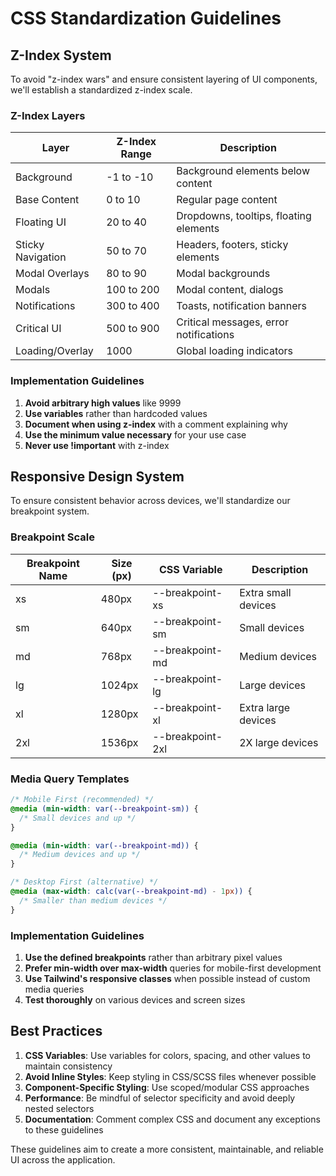 # CSS Standardization Guidelines

## Z-Index System

To avoid "z-index wars" and ensure consistent layering of UI components, we'll establish a standardized z-index scale.

### Z-Index Layers

| Layer               | Z-Index Range | Description                                 |
|---------------------|---------------|---------------------------------------------|
| Background          | -1 to -10     | Background elements below content           |
| Base Content        | 0 to 10       | Regular page content                        |
| Floating UI         | 20 to 40      | Dropdowns, tooltips, floating elements      |
| Sticky Navigation   | 50 to 70      | Headers, footers, sticky elements           |
| Modal Overlays      | 80 to 90      | Modal backgrounds                           |
| Modals              | 100 to 200    | Modal content, dialogs                      |
| Notifications       | 300 to 400    | Toasts, notification banners                |
| Critical UI         | 500 to 900    | Critical messages, error notifications      |
| Loading/Overlay     | 1000          | Global loading indicators                   |

### Implementation Guidelines

1. **Avoid arbitrary high values** like 9999
2. **Use variables** rather than hardcoded values
3. **Document when using z-index** with a comment explaining why
4. **Use the minimum value necessary** for your use case
5. **Never use !important** with z-index

## Responsive Design System

To ensure consistent behavior across devices, we'll standardize our breakpoint system.

### Breakpoint Scale

| Breakpoint Name | Size (px) | CSS Variable     | Description         |
|-----------------|-----------|------------------|---------------------|
| xs              | 480px     | --breakpoint-xs  | Extra small devices |
| sm              | 640px     | --breakpoint-sm  | Small devices       |
| md              | 768px     | --breakpoint-md  | Medium devices      |
| lg              | 1024px    | --breakpoint-lg  | Large devices       |
| xl              | 1280px    | --breakpoint-xl  | Extra large devices |
| 2xl             | 1536px    | --breakpoint-2xl | 2X large devices    |

### Media Query Templates

```css
/* Mobile First (recommended) */
@media (min-width: var(--breakpoint-sm)) {
  /* Small devices and up */
}

@media (min-width: var(--breakpoint-md)) {
  /* Medium devices and up */
}

/* Desktop First (alternative) */
@media (max-width: calc(var(--breakpoint-md) - 1px)) {
  /* Smaller than medium devices */
}
```

### Implementation Guidelines

1. **Use the defined breakpoints** rather than arbitrary pixel values
2. **Prefer min-width over max-width** queries for mobile-first development
3. **Use Tailwind's responsive classes** when possible instead of custom media queries
4. **Test thoroughly** on various devices and screen sizes

## Best Practices

1. **CSS Variables**: Use variables for colors, spacing, and other values to maintain consistency
2. **Avoid Inline Styles**: Keep styling in CSS/SCSS files whenever possible
3. **Component-Specific Styling**: Use scoped/modular CSS approaches
4. **Performance**: Be mindful of selector specificity and avoid deeply nested selectors
5. **Documentation**: Comment complex CSS and document any exceptions to these guidelines

These guidelines aim to create a more consistent, maintainable, and reliable UI across the application.